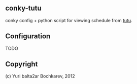 ## conky-tutu

conky config + python script for viewing schedule from [tutu](www.tutu.ru).

## Configuration

TODO

## Copyright

(c) Yuri balta2ar Bochkarev, 2012

